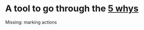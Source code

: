 # A tool to go through the [5 whys](https://en.wikipedia.org/wiki/Five_whys)

Missing: marking actions
